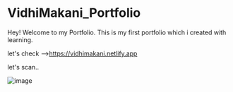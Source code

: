 # VidhiMakani_Portfolio

Hey! Welcome to my Portfolio.
This is my first portfolio which i created with learning.

let's check -->https://vidhimakani.netlify.app

let's scan..

![image](https://user-images.githubusercontent.com/100896986/206954388-16db6bde-873b-4726-bb93-b62683dce01b.png)

